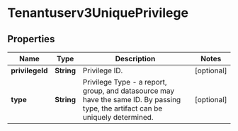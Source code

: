 

# Tenantuserv3UniquePrivilege


## Properties

| Name | Type | Description | Notes |
|------------ | ------------- | ------------- | -------------|
|**privilegeId** | **String** | Privilege ID. |  [optional] |
|**type** | **String** | Privilege Type - a report, group, and datasource may have the same ID. By passing type, the artifact can be uniquely determined. |  [optional] |



